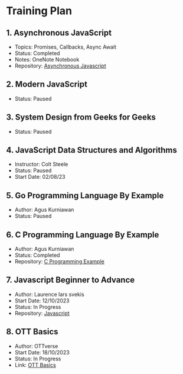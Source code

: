 # Training Plan


## 1. Asynchronous JavaScript
   - Topics: Promises, Callbacks, Async Await
   - Status: Completed
   - Notes: OneNote Notebook
   - Repository: [Asynchronous Javascript](https://github.com/ParasPidurkar/Training/tree/76c46d3590f08fc438e952fed3c024bc144337df/asynchronous-javascript-tutorial)

## 2. Modern JavaScript
   - Status: Paused

## 3. System Design from Geeks for Geeks
   - Status: Paused

## 4. JavaScript Data Structures and Algorithms
   - Instructor: Colt Steele
   - Status: Paused
   - Start Date: 02/08/23

## 5. Go Programming Language By Example
   - Author: Agus Kurniawan
   - Status: Paused

## 6. C Programming Language By Example
   - Author: Agus Kurniawan
   - Status: Completed
   - Repository: [C Programming Example](https://github.com/ParasPidurkar/Super_C_programming-.git)

## 7. Javascript Beginner to Advance
   - Author: Laurence lars svekis
   - Start Date: 12/10/2023
   - Status: In Progress
   - Repository: [Javascript](https://github.com/ParasPidurkar/Web_Development/tree/main/Javascript)

## 8. OTT Basics
   - Author: OTTverse
   - Start Date: 18/10/2023
   - Status: In Progress
   - Link: [OTT Basics](https://ottverse.com/)

